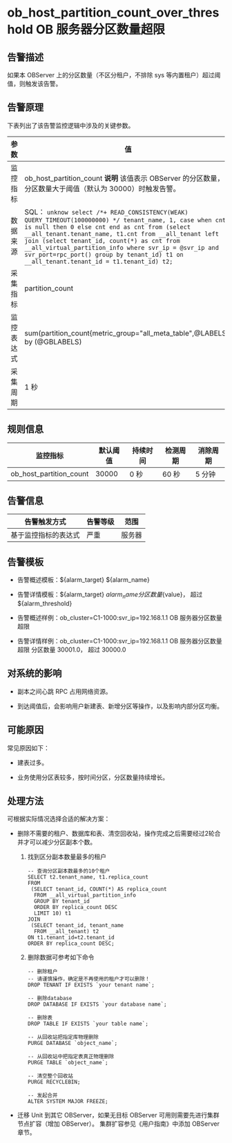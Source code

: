 ob_host_partition_count_over_threshold OB 服务器分区数量超限
========================================================================



**告警描述**
-----------------------------

如果本 OBServer 上的分区数量（不区分租户，不排除 sys 等内置租户）超过阈值，则触发该告警。

告警原理
-------------------------

下表列出了该告警监控逻辑中涉及的关键参数。


|  参数   |                                                                                                                                                                                                                               值                                                                                                                                                                                                                               |
|-------|---------------------------------------------------------------------------------------------------------------------------------------------------------------------------------------------------------------------------------------------------------------------------------------------------------------------------------------------------------------------------------------------------------------------------------------------------------------|
| 监控指标  | ob_host_partition_count **说明**  该值表示 OBServer 的分区数量，当分区数量大于阈值（默认为 30000）时触发告警。                                                                                                                                                                                                                                                                                                                                                |
| 数据来源  | SQL： ```unknow select /*+ READ_CONSISTENCY(WEAK) QUERY_TIMEOUT(100000000) */ tenant_name, 1, case when cnt is null then 0 else cnt end as cnt from (select __all_tenant.tenant_name, t1.cnt from __all_tenant left join (select tenant_id, count(*) as cnt from __all_virtual_partition_info where svr_ip = @svr_ip and svr_port=rpc_port() group by tenant_id) t1 on __all_tenant.tenant_id = t1.tenant_id) t2; ```  |
| 采集指标  | partition_count                                                                                                                                                                                                                                                                                                                                                                                                                                               |
| 监控表达式 | sum(partition_count{metric_group="all_meta_table",@LABELS}) by (@GBLABELS)                                                                                                                                                                                                                                                                                                                                                                                    |
| 采集周期  | 1 秒                                                                                                                                                                                                                                                                                                                                                                                                                                                           |



**规则信息**
-----------------------------



|          监控指标           | 默认阈值  | 持续时间 | 检测周期 | 消除周期 |
|-------------------------|-------|------|------|------|
| ob_host_partition_count | 30000 | 0 秒  | 60 秒 | 5 分钟 |



**告警信息**
-----------------------------



|   告警触发方式   | 告警等级 | 范围  |
|------------|------|-----|
| 基于监控指标的表达式 | 严重   | 服务器 |



**告警模板**
-----------------------------

* 告警概述模板：${alarm_target} ${alarm_name}



* 告警详情模板：${alarm_target} ${alarm_name}分区数量${value}， 超过 ${alarm_threshold}



* 告警概述样例：ob_cluster=C1-1000:svr_ip=192.168.1.1 OB 服务器分区数量超限



* 告警详情样例：ob_cluster=C1-1000:svr_ip=192.168.1.1 OB 服务器分区数量超限 分区数量 30001.0， 超过 30000.0






**对系统的影响**
-------------------------------

* 副本之间心跳 RPC 占用网络资源。



* 到达阈值后，会影响用户新建表、新增分区等操作，以及影响内部分区均衡。






**可能原因**
-----------------------------

常见原因如下：

* 建表过多。



* 业务使用分区表较多，按时间分区，分区数量持续增长。






**处理方法**
-----------------------------

可根据实际情况选择合适的解决方案：

* 删除不需要的租户、数据库和表、清空回收站，操作完成之后需要经过2轮合并才可以减少分区副本个数。

  1. 找到区分副本数量最多的租户

     ```unknow
     -- 查询分区副本数最多的10个租户
     SELECT t2.tenant_name, t1.replica_count
     FROM 
      (SELECT tenant_id, COUNT(*) AS replica_count
       FROM __all_virtual_partition_info
       GROUP BY tenant_id
       ORDER BY replica_count DESC
       LIMIT 10) t1
     JOIN
      (SELECT tenant_id, tenant_name
       FROM __all_tenant) t2
     ON t1.tenant_id=t2.tenant_id
     ORDER BY replica_count DESC;
     ```



  2. 删除数据可参考如下命令

     ```unknow
     -- 删除租户
     -- 请谨慎操作，确定是不再使用的租户才可以删除！
     DROP TENANT IF EXISTS `your tenant name`;
     
     -- 删除database
     DROP DATABASE IF EXISTS `your database name`;
     
     -- 删除表
     DROP TABLE IF EXISTS `your table name`;
     
     -- 从回收站把指定库物理删除
     PURGE DATABASE `object_name`;
     
     -- 从回收站中把指定表真正物理删除
     PURGE TABLE `object_name`;
     
     -- 清空整个回收站
     PURGE RECYCLEBIN;
     
     -- 发起合并
     ALTER SYSTEM MAJOR FREEZE;
     ```






* 迁移 Unit 到其它 OBServer，如果无目标 OBServer 可用则需要先进行集群节点扩容（增加 OBServer）。 集群扩容参见《用户指南》中添加 OBServer 章节。
